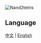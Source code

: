 ![Nand2tetris](https://ga-beacon.appspot.com/nand2tetris/UA-102629055-1/readme?pixel)

## Language

[中文](http://reionchan.github.io/nand2tetris/)  | [English](http://reionchan.github.io/nand2tetris/)
